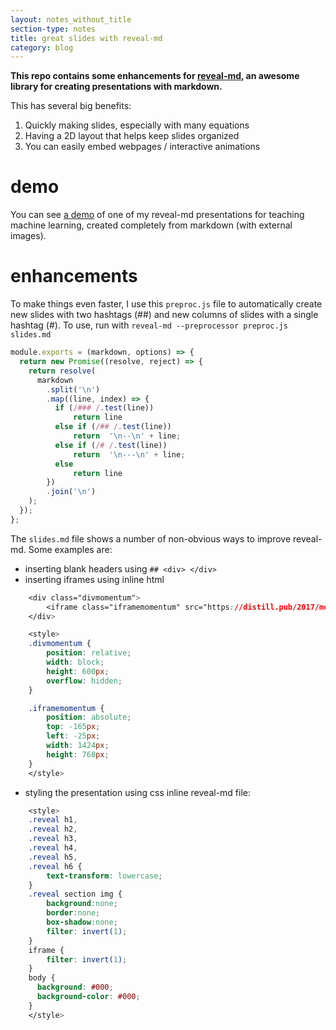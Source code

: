 ```yaml
---
layout: notes_without_title
section-type: notes
title: great slides with reveal-md
category: blog
---
```


**This repo contains some enhancements for [reveal-md](https://github.com/webpro/reveal-md), an awesome library for creating presentations with markdown.**

This has several big benefits:

1. Quickly making slides, especially with many equations
2. Having a 2D layout that helps keep slides organized
3. You can easily embed webpages / interactive animations

# demo

You can see [a demo](https://csinva.github.io/pres/189/#/) of one of my reveal-md presentations for teaching machine learning, created completely from markdown (with external images). 


# enhancements

To make things even faster, I use this `preproc.js` file to automatically  create new slides with two hashtags (\##) and new columns of slides with a single hashtag (\#). To use, run with `reveal-md --preprocessor preproc.js slides.md`

```javascript
module.exports = (markdown, options) => {
  return new Promise((resolve, reject) => {
    return resolve(
      markdown
        .split('\n')
        .map((line, index) => {
          if (/### /.test(line))
              return line
          else if (/## /.test(line)) 
              return  '\n--\n' + line;
          else if (/# /.test(line)) 
              return  '\n---\n' + line;
          else
              return line
        })
        .join('\n')
    );
  });
};
```

The `slides.md` file shows a number of non-obvious ways to improve reveal-md. Some examples are:

- inserting blank headers using `## <div> </div>`
- inserting iframes using inline html 
```css
    <div class="divmomentum">
        <iframe class="iframemomentum" src="https://distill.pub/2017/momentum/" scrolling="no" frameborder="no"></iframe>
    </div>

    <style>
    .divmomentum {
        position: relative;
        width: block;
        height: 600px;
        overflow: hidden;
    }

    .iframemomentum {
        position: absolute;            
        top: -165px;
        left: -25px;
        width: 1424px;
        height: 768px;
    }
    </style>
```

- styling the presentation using css inline reveal-md file:

```css
    <style>
    .reveal h1,
    .reveal h2,
    .reveal h3,
    .reveal h4,
    .reveal h5,
    .reveal h6 {
        text-transform: lowercase;
    }
    .reveal section img { 
        background:none; 
        border:none; 
        box-shadow:none; 
        filter: invert(1); 
    }
    iframe {
        filter: invert(1);
    }
    body {
      background: #000;
      background-color: #000; 
    }
    </style>
```